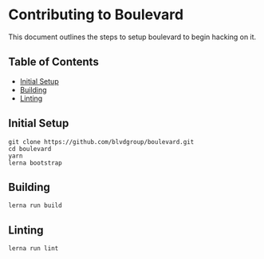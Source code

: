 # Contributing to Boulevard

This document outlines the steps to setup boulevard to begin hacking on it.

## Table of Contents

- [Initial Setup](#initial-setup)
- [Building](#building)
- [Linting](#linting)

## Initial Setup

```shell
git clone https://github.com/blvdgroup/boulevard.git
cd boulevard
yarn
lerna bootstrap
```

## Building

```shell
lerna run build
```

## Linting

```shell
lerna run lint
```
